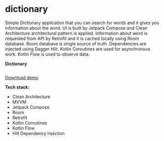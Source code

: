 # dictionary
Simple Dictionary application that you can search for words and it gives you information about the word. UI is built by Jetpack Compose and Clean Architecture architectural pattern is applied. Information about word is requested from API by Retrofit and it is cached locally using Room database. Room database is single source of truth. Dependencies are injected using Dagger Hilt. Kotlin Coroutines are used for asynchronous work. Kotlin Flow is used to observe data.

**Dictionary**

<img src="" />

<a href="https://github.com/raheemadamboev/dictionary/blob/master/app-debug.apk">Download demo</a>

**Tech stack:**

- Clean Architecture
- MVVM
- Jetpack Compose
- Room
- Retrofit
- Kotlin Coroutines
- Kotlin Flow
- Hilt Dependency Injection
